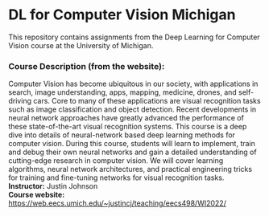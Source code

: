 # DL for Computer Vision Michigan
This repository contains assignments from the Deep Learning for Computer Vision course at the University of Michigan.  
### Course Description (from the website):
Computer Vision has become ubiquitous in our society, with applications in search, image understanding, apps, mapping, medicine, drones, and self-driving cars. Core to many of these applications are visual recognition tasks such as image classification and object detection. Recent developments in neural network approaches have greatly advanced the performance of these state-of-the-art visual recognition systems. This course is a deep dive into details of neural-network based deep learning methods for computer vision. During this course, students will learn to implement, train and debug their own neural networks and gain a detailed understanding of cutting-edge research in computer vision. We will cover learning algorithms, neural network architectures, and practical engineering tricks for training and fine-tuning networks for visual recognition tasks.  
**Instructor:** Justin Johnson  
**Course website:** https://web.eecs.umich.edu/~justincj/teaching/eecs498/WI2022/   
